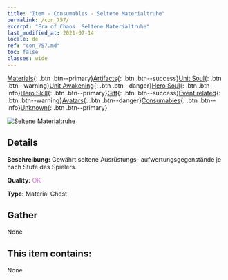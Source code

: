 ```yaml
---
title: "Item - Consumables - Seltene Materialtruhe"
permalink: /con_757/
excerpt: "Era of Chaos  Seltene Materialtruhe"
last_modified_at: 2021-07-14
locale: de
ref: "con_757.md"
toc: false
classes: wide
---
```

 [Materials](/ItemsDE/){: .btn .btn--primary}[Artifacts](/ItemsDE/Artifacts/){: .btn .btn--success}[Unit Soul](/ItemsDE/UnitSoul/){: .btn .btn--warning}[Unit Awakening](/ItemsDE/UnitAwakening/){: .btn .btn--danger}[Hero Soul](/ItemsDE/HeroSoul/){: .btn .btn--info}[Hero Skill](/ItemsDE/HeroSkill/){: .btn .btn--primary}[Gift](/ItemsDE/Gift/){: .btn .btn--success}[Event related](/ItemsDE/Events/){: .btn .btn--warning}[Avatars](/ItemsDE/Avatars/){: .btn .btn--danger}[Consumables](/ItemsDE/Consumables/){: .btn .btn--info}[Unknown](/ItemsDE/Unknown/){: .btn .btn--primary}

 ![Seltene Materialtruhe](/images/t/i_304001.png)

## Details
 **Beschreibung:** Gewährt seltene Ausrüstungs- aufwertungsgegenstände je nach Stufe des Spielers.

 **Quality:** <span style="color: #DA70D6">OK</span>

 **Type:** Material Chest

## Gather

  None

## This item contains:

  None

